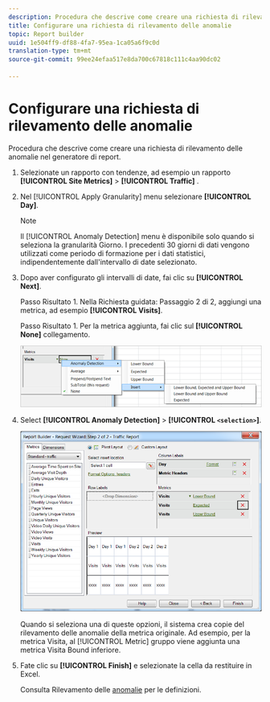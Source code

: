 ```yaml
---
description: Procedura che descrive come creare una richiesta di rilevamento delle anomalie nel generatore di report.
title: Configurare una richiesta di rilevamento delle anomalie
topic: Report builder
uuid: 1e504ff9-df88-4fa7-95ea-1ca05a6f9c0d
translation-type: tm+mt
source-git-commit: 99ee24efaa517e8da700c67818c111c4aa90dc02

---
```



# Configurare una richiesta di rilevamento delle anomalie

Procedura che descrive come creare una richiesta di rilevamento delle anomalie nel generatore di report.

1. Selezionate un rapporto con tendenze, ad esempio un rapporto **[!UICONTROL Site Metrics]** > **[!UICONTROL Traffic]** .
1. Nel [!UICONTROL Apply Granularity] menu selezionare **[!UICONTROL Day]**.

   >[!NOTE]
   >
   >Il [!UICONTROL Anomaly Detection] menu è disponibile solo quando si seleziona la granularità Giorno. I precedenti 30 giorni di dati vengono utilizzati come periodo di formazione per i dati statistici, indipendentemente dall&#39;intervallo di date selezionato.

1. Dopo aver configurato gli intervalli di date, fai clic su **[!UICONTROL Next]**.

   Passo Risultato 1. Nella Richiesta guidata: Passaggio 2 di 2, aggiungi una metrica, ad esempio **[!UICONTROL Visits]**.

   Passo Risultato 1. Per la metrica aggiunta, fai clic sul **[!UICONTROL None]** collegamento.

   ![Risultato passaggio](assets/anomaly_select.png)

1. Select **[!UICONTROL Anomaly Detection]** > **[!UICONTROL `<selection>`]**.

   ![Informazioni sul passaggio](assets/anomaly_visit.png)

   Quando si seleziona una di queste opzioni, il sistema crea copie del rilevamento delle anomalie della metrica originale. Ad esempio, per la metrica Visita, al [!UICONTROL Metric] gruppo viene aggiunta una metrica Visita Bound inferiore.
1. Fate clic su **[!UICONTROL Finish]** e selezionate la cella da restituire in Excel.

   Consulta Rilevamento delle [anomalie](/help/analyze/analysis-workspace/virtual-analyst/c-anomaly-detection/anomaly-detection.md) per le definizioni.
